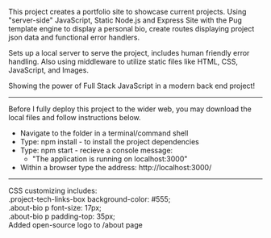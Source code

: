 This project creates a portfolio site to showcase current projects. Using "server-side" JavaScript, Static Node.js and Express Site with the Pug template engine to display a personal bio, create routes displaying project json data and functional error handlers.

Sets up a local server to serve the project, includes human friendly error handling. Also using middleware to utilize static files like HTML, CSS, JavaScript, and Images.

Showing the power of Full Stack JavaScript in a modern back end project!

***
Before I fully deploy this project to the wider web, you may download the local files and follow instructions below.  
 - Navigate to the folder in a terminal/command shell  
 - Type: npm install   - to install the project dependencies  
 - Type: npm start     - recieve a console message:  
      - "The application is running on localhost:3000"  
 - Within a browser type the address: http://localhost:3000/
***

CSS customizing includes:  
.project-tech-links-box background-color: #555;  
.about-bio p font-size: 17px;  
.about-bio p padding-top: 35px;  
Added open-source logo to /about page
